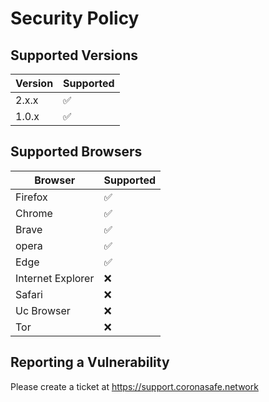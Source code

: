 # Security Policy

## Supported Versions

| Version | Supported          |
| ------- | ------------------ |
| 2.x.x   | :white_check_mark: |
| 1.0.x   | :white_check_mark: |

## Supported Browsers

| Browser           | Supported          |
| ----------------- | ------------------ |
| Firefox           | :white_check_mark: |
| Chrome            | :white_check_mark: |
| Brave             | :white_check_mark: |
| opera             | :white_check_mark: |
| Edge              | :white_check_mark: |
| Internet Explorer | :x:                |
| Safari            | :x:                |
| Uc Browser        | :x:                |
| Tor               | :x:                |

## Reporting a Vulnerability

Please create a ticket at https://support.coronasafe.network
